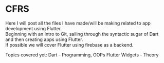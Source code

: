 # CFRS
Here I will post all the files I have made/will be making related to app development using Flutter.<br />
Beginning with an Intro to Git, sailing through the syntactic sugar of Dart and then creating apps using Flutter.<br />
If possible we will cover Flutter using firebase as a backend.

Topics covered yet:
Dart - Programming, OOPs
Flutter Widgets - Theory
